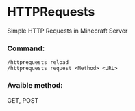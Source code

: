 # HTTPRequests
Simple HTTP Requests in Minecraft Server<br>
### Command:<br>
``
/httprequests reload
``<br>
``
/httprequests request <Method> <URL>
``
### Avaible method:
GET, POST

